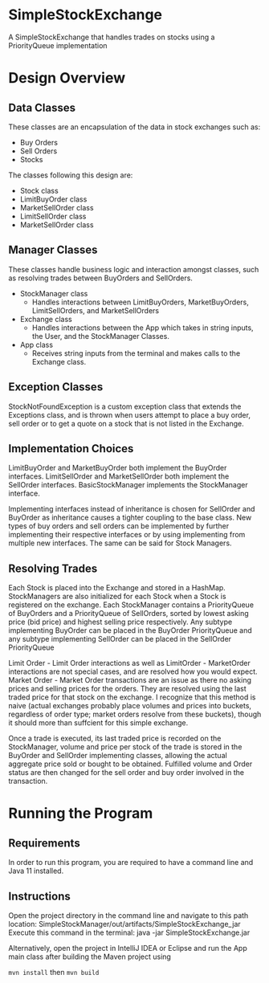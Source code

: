 # SimpleStockExchange
A SimpleStockExchange that handles trades on stocks using a PriorityQueue implementation

# Design Overview
## Data Classes
These classes are an encapsulation of the data in stock exchanges such as:
- Buy Orders 
- Sell Orders
- Stocks

The classes following this design are:
- Stock class
- LimitBuyOrder class
- MarketSellOrder class
- LimitSellOrder class
- MarketSellOrder class
  
## Manager Classes 
These classes handle business logic and interaction amongst classes, such as resolving trades between BuyOrders and SellOrders.
- StockManager class
  - Handles interactions between LimitBuyOrders, MarketBuyOrders, LimitSellOrders, and MarketSellOrders 
- Exchange class
  - Handles interactions between the App which takes in string inputs, the User, and the StockManager Classes.
- App class
  - Receives string inputs from the terminal and makes calls to the Exchange class.
 
## Exception Classes
StockNotFoundException is a custom exception class that extends the Exceptions class, and is thrown when users attempt to place a buy order, sell order or to get a quote on a stock that is not listed in the Exchange.

## Implementation Choices
LimitBuyOrder and MarketBuyOrder both implement the BuyOrder interfaces.
LimitSellOrder and MarketSellOrder both implement the SellOrder interfaces.
BasicStockManager implements the StockManager interface.

Implementing interfaces instead of inheritance is chosen for SellOrder and BuyOrder as inheritance causes a tighter coupling to the base class.
New types of buy orders and sell orders can be implemented by further implementing their respective interfaces or by using implementing from multiple new interfaces.
The same can be said for Stock Managers.

## Resolving Trades
Each Stock is placed into the Exchange and stored in a HashMap. StockManagers are also initialized for each Stock when a Stock is registered on the exchange. 
Each StockManager contains a PriorityQueue of BuyOrders and a PriorityQueue of SellOrders, sorted by lowest asking price (bid price) and highest selling price respectively. Any subtype implementing BuyOrder can be placed in the BuyOrder PriorityQueue and any subtype implementing SellOrder can be placed in the SellOrder PriorityQueue

Limit Order - Limit Order interactions as well as LimitOrder - MarketOrder interactions are not special cases, and are resolved how you would expect. 
Market Order - Market Order transactions are an issue as there no asking prices and selling prices for the orders. They are resolved using the last traded price for that stock on the exchange.
I recognize that this method is naive (actual exchanges probably place volumes and prices into buckets, regardless of order type; market orders resolve from these buckets), though it should more than suffcient for this simple exchange.

Once a trade is executed, its last traded price is recorded on the StockManager, volume and price per stock of the trade is stored in the BuyOrder and SellOrder implementing classes, allowing the actual aggregate price sold or bought to be obtained. Fulfilled volume and Order status are then changed for the sell order and buy order involved in the transaction. 

# Running the Program
## Requirements
In order to run this program, you are required to have a command line and Java 11 installed.

## Instructions
Open the project directory in the command line and navigate to this path location: SimpleStockManager/out/artifacts/SimpleStockExchange_jar
Execute this command in the terminal: java -jar SimpleStockExchange.jar

Alternatively, open the project in IntelliJ IDEA or Eclipse and run the App main class after building the Maven project using 

```mvn install``` 
then 
```mvn build```


